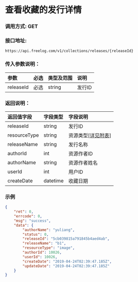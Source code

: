 # 查看收藏的发行详情

### 调用方式: GET

### 接口地址:

```
https://api.freelog.com/v1/collections/releases/{releaseId}
```

### 传入参数说明：

| 参数 | 必选 | 类型及范围 | 说明 |
| :--- | :--- | :--- | :--- |
|releaseId|必选|string|发行ID|


### 返回说明：

| 返回值字段 | 字段类型 | 字段说明 |
| :--- | :--- | :--- |
| releaseId | string | 发行ID|
| resourceType | string | 资源类型[[详见附表]][资源类型] |
| releaseName | string | 发行名称 |
| authorId | int | 资源作者ID |
| authorName | string | 资源作者姓名 |
| userId | int| 用户ID|
| createDate | datetime| 收藏日期|

### 示例

```json
{
	"ret": 0,
	"errcode": 0,
	"msg": "success",
	"data": {
		"authorName": "yuliang",
		"status": 0,
		"releaseId": "5cb039815a791845b4aed4ab",
		"releaseName": "b1",
		"resourceType": "image",
		"authorId": 10026,
		"userId": 10026,
		"createDate": "2019-04-24T02:39:47.185Z",
		"updateDate": "2019-04-24T02:39:47.185Z"
	}
}
```

[资源类型]: /附表/资源类型.html "资源类型"
